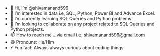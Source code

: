 - 👋 Hi, I’m @shivamanand596
- 👀 I’m interested in data i.e, SQL, Python, Power BI and Advance Excel.
- 🌱 I’m currently learning SQL Queries and Python problems.
- 💞️ I’m looking to collaborate on any project related to SQL Queries and Python projects.
- 📫 How to reach me ...via email i.e, shivamanand596@gmail.com
- 😄 Pronouns: He/Him
- ⚡ Fun fact: Always always curious about coding things.

<!---
shivamanand596/shivamanand596 is a ✨ special ✨ repository because its `README.md` (this file) appears on your GitHub profile.
You can click the Preview link to take a look at your changes.
--->
